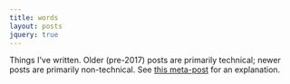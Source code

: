 ```yaml
---
title: words
layout: posts
jquery: true
---
```


Things I've written. Older (pre-2017) posts are primarily technical; newer
posts are primarily non-technical. See [this
meta-post](/posts/a-change-of-pace) for an explanation.

